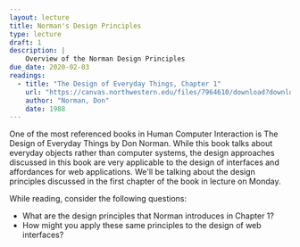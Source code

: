 ```yaml
---
layout: lecture
title: Norman's Design Principles
type: lecture
draft: 1
description: |
    Overview of the Norman Design Principles
due_date: 2020-02-03
readings:
  - title: "The Design of Everyday Things, Chapter 1"
    url: "https://canvas.northwestern.edu/files/7964610/download?download_frd=1"
    author: "Norman, Don" 
    date: 1988
---
```


One of the most referenced books in Human Computer Interaction is The Design of Everyday Things by Don Norman.  While this book talks about everyday objects rather than computer systems, the design approaches discussed in this book are very applicable to the design of interfaces and affordances for web applications.  We'll be talking about the design principles discussed in the first chapter of the book in lecture on Monday.

While reading, consider the following questions:

* What are the design principles that Norman introduces in Chapter 1?
* How might you apply these same principles to the design of web interfaces?